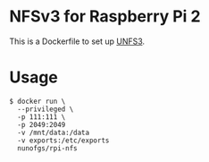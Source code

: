 # NFSv3 for Raspberry Pi 2

This is a Dockerfile to set up [UNFS3](http://unfs3.sourceforge.net/).

# Usage

```shell
$ docker run \
  --privileged \
  -p 111:111 \
  -p 2049:2049
  -v /mnt/data:/data
  -v exports:/etc/exports
  nunofgs/rpi-nfs
```
